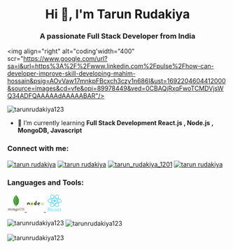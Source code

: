 <h1 align="center">Hi 👋, I'm Tarun Rudakiya</h1>
<h3 align="center">A passionate Full Stack Developer from India</h3>

<img align="right" alt="coding'width="400" scr="https://www.google.com/url?sa=i&url=https%3A%2F%2Fwww.linkedin.com%2Fpulse%2Fhow-can-developer-improve-skill-developing-mahim-hossain&psig=AOvVaw17mnkpFBcxch3czy1n686I&ust=1692204604412000&source=images&cd=vfe&opi=89978449&ved=0CBAQjRxqFwoTCMDVjsWQ34ADFQAAAAAdAAAAABAR"/>
<p align="left"> <img src="https://komarev.com/ghpvc/?username=tarunrudakiya123&label=Profile%20views&color=0e75b6&style=flat" alt="tarunrudakiya123" /> </p>

- 🌱 I’m currently learning **Full Stack Development React.js , Node.js , MongoDB, Javascript**

<h3 align="left">Connect with me:</h3>
<p align="left">
<a href="https://linkedin.com/in/tarun rudakiya" target="blank"><img align="center" src="https://raw.githubusercontent.com/rahuldkjain/github-profile-readme-generator/master/src/images/icons/Social/linked-in-alt.svg" alt="tarun rudakiya" height="30" width="40" /></a>
<a href="https://fb.com/tarun rudakiya" target="blank"><img align="center" src="https://raw.githubusercontent.com/rahuldkjain/github-profile-readme-generator/master/src/images/icons/Social/facebook.svg" alt="tarun rudakiya" height="30" width="40" /></a>
<a href="https://instagram.com/tarun_rudakiya_1201" target="blank"><img align="center" src="https://raw.githubusercontent.com/rahuldkjain/github-profile-readme-generator/master/src/images/icons/Social/instagram.svg" alt="tarun_rudakiya_1201" height="30" width="40" /></a>
<a href="https://www.youtube.com/c/tarun rudakiya" target="blank"><img align="center" src="https://raw.githubusercontent.com/rahuldkjain/github-profile-readme-generator/master/src/images/icons/Social/youtube.svg" alt="tarun rudakiya" height="30" width="40" /></a>
</p>

<h3 align="left">Languages and Tools:</h3>
<p align="left"> <a href="https://www.mongodb.com/" target="_blank" rel="noreferrer"> <img src="https://raw.githubusercontent.com/devicons/devicon/master/icons/mongodb/mongodb-original-wordmark.svg" alt="mongodb" width="40" height="40"/> </a> <a href="https://nodejs.org" target="_blank" rel="noreferrer"> <img src="https://raw.githubusercontent.com/devicons/devicon/master/icons/nodejs/nodejs-original-wordmark.svg" alt="nodejs" width="40" height="40"/> </a> <a href="https://reactjs.org/" target="_blank" rel="noreferrer"> <img src="https://raw.githubusercontent.com/devicons/devicon/master/icons/react/react-original-wordmark.svg" alt="react" width="40" height="40"/> </a> </p>

<p><img align="left" src="https://github-readme-stats.vercel.app/api/top-langs?username=tarunrudakiya123&show_icons=true&locale=en&layout=compact" alt="tarunrudakiya123" /></p>

<p>&nbsp;<img align="center" src="https://github-readme-stats.vercel.app/api?username=tarunrudakiya123&show_icons=true&locale=en" alt="tarunrudakiya123" /></p>

<p><img align="center" src="https://github-readme-streak-stats.herokuapp.com/?user=tarunrudakiya123&" alt="tarunrudakiya123" /></p>
